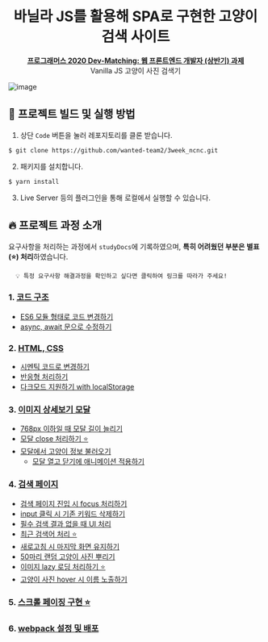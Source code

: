 <h1 align="center">바닐라 JS를 활용해 SPA로 구현한 고양이 검색 사이트</h1>
<p align="center"><strong><a href="https://programmers.co.kr/skill_check_assignments/4" target="_blank">프로그래머스 2020 Dev-Matching: 웹 프론트엔드 개발자 (상반기) 과제</a></strong><br/> Vanilla JS 고양이 사진 검색기</p>
<!-- <p align="center"><a href="https://vanilajskitty.web.app">데모 페이지</a></p> -->

![image](https://user-images.githubusercontent.com/68528752/158001850-ca2ff821-d47a-4d1a-b70a-6f001159f994.png)

## 👀 프로젝트 빌드 및 실행 방법

1. 상단 `Code` 버튼을 눌러 레포지토리를 클론 받습니다.

```
$ git clone https://github.com/wanted-team2/3week_ncnc.git
```

2. 패키지를 설치합니다.

```
$ yarn install
```

3. Live Server 등의 플러그인을 통해 로컬에서 실행할 수 있습니다.

## 🔥 프로젝트 과정 소개

요구사항을 처리하는 과정에서 `studyDocs`에 기록하였으며, **특히 어려웠던 부분은 별표(⭐️) 처리**하였습니다.

```shell
  💡 특정 요구사항 해결과정을 확인하고 싶다면 클릭하여 링크를 따라가 주세요!
```

### 1. [코드 구조](https://github.com/Jeong-jeong/kittySearch/blob/main/studyDoc.md#1-코드-구조)

- [ES6 모듈 형태로 코드 변경하기](https://github.com/Jeong-jeong/kittySearch/blob/main/studyDoc.md#es6-모듈-형태로-코드-변경하기)
- [async, await 문으로 수정하기](https://github.com/Jeong-jeong/kittySearch/blob/main/studyDoc.md#async--await-문으로-수정)

### 2. [HTML, CSS](https://github.com/Jeong-jeong/kittySearch/blob/main/studyDoc.md#2-html-css)

- [시멘틱 코드로 변경하기](https://github.com/Jeong-jeong/kittySearch/blob/main/studyDoc.md#시멘틱-코드로-변경하기)
- [반응형 처리하기](https://github.com/Jeong-jeong/kittySearch/blob/main/studyDoc.md#반응형-처리하기)
- [다크모드 지원하기 with localStorage](https://github.com/Jeong-jeong/kittySearch/blob/main/studyDoc.md#다크모드-지원하기)

### 3. [이미지 상세보기 모달](https://github.com/Jeong-jeong/kittySearch/blob/main/studyDoc.md#3-이미지-상세보기-모달)

- [768px 이하일 때 모달 길이 늘리기](https://github.com/Jeong-jeong/kittySearch/blob/main/studyDoc.md#768px-이하일-때-디바이스-가로-길이만큼-모달-길이를-늘리기)
- [모달 close 처리하기 ⭐️](https://github.com/Jeong-jeong/kittySearch/blob/main/studyDoc.md#모달-close-처리)
- [모달에서 고양이 정보 불러오기](https://github.com/Jeong-jeong/kittySearch/blob/main/studyDoc.md#모달에서-고양이의-성격-태생-정보를-불러오기)
  - [모달 열고 닫기에 애니메이션 적용하기](https://github.com/Jeong-jeong/kittySearch/blob/main/studyDoc.md#추가-모달-열고-닫기에-fade-inout을-적용)

### 4. [검색 페이지](https://github.com/Jeong-jeong/kittySearch/blob/main/studyDoc.md#4-검색-페이지)

- [검색 페이지 진입 시 focus 처리하기](https://github.com/Jeong-jeong/kittySearch/blob/main/studyDoc.md#검색-페이지-진입-시-input-focus-처리)
- [input 클릭 시 기존 키워드 삭제하기](https://github.com/Jeong-jeong/kittySearch/blob/main/studyDoc.md#input-클릭-시-기존-키워드-삭제처리)
- [필수 검색 결과 없을 때 UI 처리](https://github.com/Jeong-jeong/kittySearch/blob/main/studyDoc.md#필수-검색-결과가-없을-때-ui-처리)
- [최근 검색어 처리 ⭐️](https://github.com/Jeong-jeong/kittySearch/blob/main/studyDoc.md#최근-검색-5개까지-키워드-구현)
- [새로고침 시 마지막 화면 유지하기](https://github.com/Jeong-jeong/kittySearch/blob/main/studyDoc.md#새로-고침-시-마지막-검색-화면-유지)
- [50마리 랜덤 고양이 사진 뿌리기](https://github.com/Jeong-jeong/kittySearch/blob/main/studyDoc.md#50마리-랜덤-고양이-사진-뿌리기)
- [이미지 lazy 로딩 처리하기 ⭐️](https://github.com/Jeong-jeong/kittySearch/blob/main/studyDoc.md#이미지-lazy-로딩-처리하기)
- [고양이 사진 hover 시 이름 노출하기](https://github.com/Jeong-jeong/kittySearch/blob/main/studyDoc.md#고양이-사진-hover-시-이름-노출)

### 5. [스크롤 페이징 구현 ⭐️](https://github.com/Jeong-jeong/kittySearch/blob/main/studyDoc.md#5-스크롤-페이징-구현)

### 6. [webpack 설정 및 배포]()
